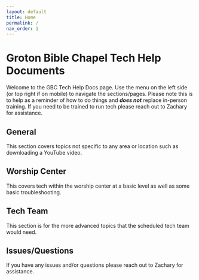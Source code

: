 ```yaml
---
layout: default
title: Home
permalink: /
nav_order: 1
---
```


# Groton Bible Chapel Tech Help Documents

Welcome to the GBC Tech Help Docs page. Use the menu on the left side (or top right if on mobile) to navigate the sections/pages. Please note this is to help as a reminder of how to do things and ***does not*** replace in-person training. If you need to be trained to run tech please reach out to Zachary for assistance.

## General
This section covers topics not specific to any area or location such as downloading a YouTube video.

## Worship Center
This covers tech within the worship center at a basic level as well as some basic troubleshooting.

## Tech Team
This section is for the more advanced topics that the scheduled tech team would need.

## Issues/Questions
If you have any issues and/or questions please reach out to Zachary for assistance.
